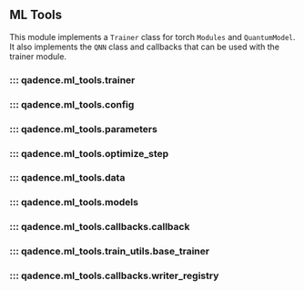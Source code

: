 ## ML Tools

This module implements a `Trainer` class for torch `Modules` and `QuantumModel`. It also implements the `QNN` class and callbacks that can be used with the trainer module.


### ::: qadence.ml_tools.trainer

### ::: qadence.ml_tools.config

### ::: qadence.ml_tools.parameters

### ::: qadence.ml_tools.optimize_step

### ::: qadence.ml_tools.data

### ::: qadence.ml_tools.models

### ::: qadence.ml_tools.callbacks.callback

### ::: qadence.ml_tools.train_utils.base_trainer

### ::: qadence.ml_tools.callbacks.writer_registry
